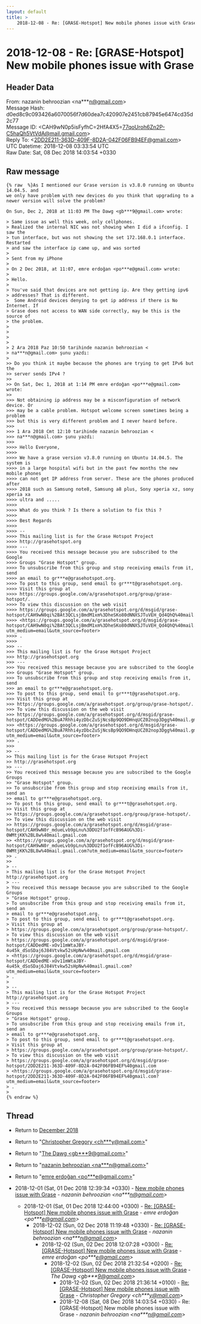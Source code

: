 ```yaml
---
layout: default
title: >
    2018-12-08 - Re: [GRASE-Hotspot] New mobile phones issue with Grase
---
```


# 2018-12-08 - Re: [GRASE-Hotspot] New mobile phones issue with Grase

## Header Data

From: nazanin behroozian \<na***n@gmail.com\><br>
Message Hash: d0ed8c9c093426a6070056f7d60dea7c420907e2451cb87945e6474cd35d2c77<br>
Message ID: \<CAH9wN0p5isFyfhC=2HfA4X5=77qoUroh6Zn2P-C5haQh5VtVdA@mail.gmail.com\><br>
Reply To: \<2DD2E211-363D-409F-8D2A-042F06FB94EF@gmail.com\><br>
UTC Datetime: 2018-12-08 03:33:54 UTC<br>
Raw Date: Sat, 08 Dec 2018 14:03:54 +0330<br>

## Raw message

```
{% raw  %}As I mentioned our Grase version is v3.8.0 running on Ubuntu 14.04.5. and
we only have problem with new devices do you think that upgrading to a
newer version will solve the problem?

On Sun, Dec 2, 2018 at 11:03 PM The Dawg <gb***9@gmail.com> wrote:

> Same issue as well this week, only cellphones.
> Realized the internal NIC was not showing when I did a ifconfig. I saw the
> tun interface, but was not showing the set 172.168.0.1 interface. Restarted
> and saw the interface ip came up, and was sorted
>
> Sent from my iPhone
>
> On 2 Dec 2018, at 11:07, emre erdoğan <po***e@gmail.com> wrote:
>
> Hello.
>
> You've said that devices are not getting ip. Are they getting ipv6
> addresses? That is different.
>  Some Android devices denying to get ip address if there is No Internet. If
> Grase does not access to WAN side correctly, may be this is the source of
> the problem.
>
>
>
>
> 2 Ara 2018 Paz 10:50 tarihinde nazanin behroozian <
> na***n@gmail.com> şunu yazdı:
>
>> Do you think it maybe because the phones are trying to get IPv6 but the
>> server sends IPv4 ?
>>
>> On Sat, Dec 1, 2018 at 1:14 PM emre erdoğan <po***e@gmail.com> wrote:
>>
>>> Not obtaining ip address may be a misconfiguration of network device. Or
>>> may be a cable problem. Hotspot welcome screen sometimes being a problem
>>> but this is very different problem and I never heard before.
>>>
>>> 1 Ara 2018 Cmt 12:10 tarihinde nazanin behroozian <
>>> na***n@gmail.com> şunu yazdı:
>>>
>>>> Hello Everyone,
>>>>
>>>> We have a grase version v3.8.0 running on Ubuntu 14.04.5. The system is
>>>> in a large hospital wifi but in the past few months the new mobile phones
>>>> can not get IP address from server. These are the phones produced after
>>>> 2018 such as Samsung note8, Samsung a8 plus, Sony xperia xz, sony xperia xa
>>>> ultra and .....
>>>>
>>>> What do you think ? Is there a solution to fix this ?
>>>>
>>>> Best Regards
>>>>
>>>> --
>>>> This mailing list is for the Grase Hotspot Project
>>>> http://grasehotspot.org
>>>> ---
>>>> You received this message because you are subscribed to the Google
>>>> Groups "Grase Hotspot" group.
>>>> To unsubscribe from this group and stop receiving emails from it, send
>>>> an email to gr***e@grasehotspot.org.
>>>> To post to this group, send email to gr***t@grasehotspot.org.
>>>> Visit this group at
>>>> https://groups.google.com/a/grasehotspot.org/group/grase-hotspot/.
>>>> To view this discussion on the web visit
>>>> https://groups.google.com/a/grasehotspot.org/d/msgid/grase-hotspot/CAH9wN0qi%2BAt3QCLsjBmdM1xm%3DheSKo80dNNXSJTuVEH_Qd4QhQ%40mail.gmail.com
>>>> <https://groups.google.com/a/grasehotspot.org/d/msgid/grase-hotspot/CAH9wN0qi%2BAt3QCLsjBmdM1xm%3DheSKo80dNNXSJTuVEH_Qd4QhQ%40mail.gmail.com?utm_medium=email&utm_source=footer>
>>>> .
>>>>
>>> --
>>> This mailing list is for the Grase Hotspot Project
>>> http://grasehotspot.org
>>> ---
>>> You received this message because you are subscribed to the Google
>>> Groups "Grase Hotspot" group.
>>> To unsubscribe from this group and stop receiving emails from it, send
>>> an email to gr***e@grasehotspot.org.
>>> To post to this group, send email to gr***t@grasehotspot.org.
>>> Visit this group at
>>> https://groups.google.com/a/grasehotspot.org/group/grase-hotspot/.
>>> To view this discussion on the web visit
>>> https://groups.google.com/a/grasehotspot.org/d/msgid/grase-hotspot/CADDedMG%2BuA7Rhhi4yzDbcZuSjNcsBp9QO9DHnqUCZ02nop3Dgg%40mail.gmail.com
>>> <https://groups.google.com/a/grasehotspot.org/d/msgid/grase-hotspot/CADDedMG%2BuA7Rhhi4yzDbcZuSjNcsBp9QO9DHnqUCZ02nop3Dgg%40mail.gmail.com?utm_medium=email&utm_source=footer>
>>> .
>>>
>> --
>> This mailing list is for the Grase Hotspot Project
>> http://grasehotspot.org
>> ---
>> You received this message because you are subscribed to the Google Groups
>> "Grase Hotspot" group.
>> To unsubscribe from this group and stop receiving emails from it, send an
>> email to gr***e@grasehotspot.org.
>> To post to this group, send email to gr***t@grasehotspot.org.
>> Visit this group at
>> https://groups.google.com/a/grasehotspot.org/group/grase-hotspot/.
>> To view this discussion on the web visit
>> https://groups.google.com/a/grasehotspot.org/d/msgid/grase-hotspot/CAH9wN0r_mdueLvb9pLnu%3DDU2f1ofFcB96AUG%3Di-0WMtjKK%2BL8w%40mail.gmail.com
>> <https://groups.google.com/a/grasehotspot.org/d/msgid/grase-hotspot/CAH9wN0r_mdueLvb9pLnu%3DDU2f1ofFcB96AUG%3Di-0WMtjKK%2BL8w%40mail.gmail.com?utm_medium=email&utm_source=footer>
>> .
>>
> --
> This mailing list is for the Grase Hotspot Project http://grasehotspot.org
> ---
> You received this message because you are subscribed to the Google Groups
> "Grase Hotspot" group.
> To unsubscribe from this group and stop receiving emails from it, send an
> email to gr***e@grasehotspot.org.
> To post to this group, send email to gr***t@grasehotspot.org.
> Visit this group at
> https://groups.google.com/a/grasehotspot.org/group/grase-hotspot/.
> To view this discussion on the web visit
> https://groups.google.com/a/grasehotspot.org/d/msgid/grase-hotspot/CADDedME-xOv11mWtaJBY-4u45k_dSoSDaj6J84Vtvkw52sHpNw%40mail.gmail.com
> <https://groups.google.com/a/grasehotspot.org/d/msgid/grase-hotspot/CADDedME-xOv11mWtaJBY-4u45k_dSoSDaj6J84Vtvkw52sHpNw%40mail.gmail.com?utm_medium=email&utm_source=footer>
> .
>
> --
> This mailing list is for the Grase Hotspot Project http://grasehotspot.org
> ---
> You received this message because you are subscribed to the Google Groups
> "Grase Hotspot" group.
> To unsubscribe from this group and stop receiving emails from it, send an
> email to gr***e@grasehotspot.org.
> To post to this group, send email to gr***t@grasehotspot.org.
> Visit this group at
> https://groups.google.com/a/grasehotspot.org/group/grase-hotspot/.
> To view this discussion on the web visit
> https://groups.google.com/a/grasehotspot.org/d/msgid/grase-hotspot/2DD2E211-363D-409F-8D2A-042F06FB94EF%40gmail.com
> <https://groups.google.com/a/grasehotspot.org/d/msgid/grase-hotspot/2DD2E211-363D-409F-8D2A-042F06FB94EF%40gmail.com?utm_medium=email&utm_source=footer>
> .
>
{% endraw %}
```

## Thread

+ Return to [December 2018](/archive/2018/12)

+ Return to "[Christopher Gregory <ch***y<span>@</span>mail.com>](/authors/ch___y_at_mail_com)"
+ Return to "[The Dawg <gb***9<span>@</span>gmail.com>](/authors/gb___9_at_gmail_com)"
+ Return to "[nazanin behroozian <na***n<span>@</span>gmail.com>](/authors/na___n_at_gmail_com)"
+ Return to "[emre erdoğan <po***e<span>@</span>gmail.com>](/authors/po___e_at_gmail_com)"

+ 2018-12-01 (Sat, 01 Dec 2018 12:39:34 +0330) - [New mobile phones issue with Grase](/archive/2018/12/d2fe2a1298f7fc72b72e606abaf33af22be8e0b6da64bb66cffc77cfe118b69e) - _nazanin behroozian \<na***n@gmail.com\>_
  + 2018-12-01 (Sat, 01 Dec 2018 12:44:00 +0300) - [Re: [GRASE-Hotspot] New mobile phones issue with Grase](/archive/2018/12/15f167928d33cf58abf5e15749bb5aadd196cbc37ec47b77c60ab150c5816b26) - _emre erdoğan \<po***e@gmail.com\>_
    + 2018-12-02 (Sun, 02 Dec 2018 11:19:48 +0330) - [Re: [GRASE-Hotspot] New mobile phones issue with Grase](/archive/2018/12/b4c064eb7c62314cfb64b95b8efa503370662698202d8ad360a284c1f63bf506) - _nazanin behroozian \<na***n@gmail.com\>_
      + 2018-12-02 (Sun, 02 Dec 2018 12:07:28 +0300) - [Re: [GRASE-Hotspot] New mobile phones issue with Grase](/archive/2018/12/f67a9368da60e5e32e67a82c1f239d4ef746c04600761f745d7987941678fc86) - _emre erdoğan \<po***e@gmail.com\>_
        + 2018-12-02 (Sun, 02 Dec 2018 21:32:54 +0200) - [Re: [GRASE-Hotspot] New mobile phones issue with Grase](/archive/2018/12/b9cec56be54a20cce3bc4c7173fd486123b36b4ed93f1e9b0a667c7b751b11b2) - _The Dawg \<gb***9@gmail.com\>_
          + 2018-12-02 (Sun, 02 Dec 2018 21:36:14 +0100) - [Re: [GRASE-Hotspot] New mobile phones issue with Grase](/archive/2018/12/ba8475c2f6117990ca646afc374471fc40a10ad703a5a9523ee6e7d36062520e) - _Christopher Gregory \<ch***y@mail.com\>_
          + 2018-12-08 (Sat, 08 Dec 2018 14:03:54 +0330) - Re: [GRASE-Hotspot] New mobile phones issue with Grase - _nazanin behroozian \<na***n@gmail.com\>_

